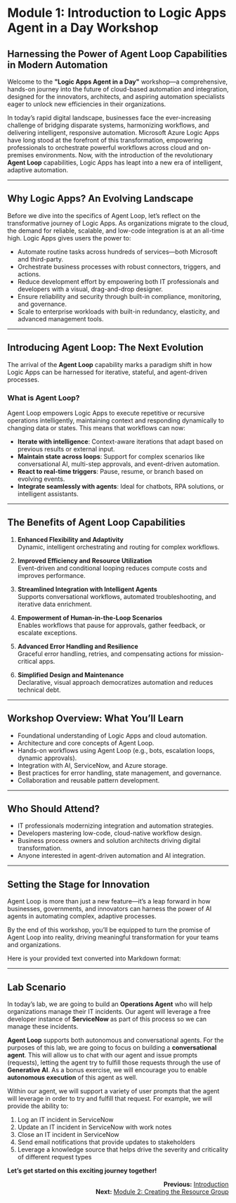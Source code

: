 # Module 1: Introduction to Logic Apps Agent in a Day Workshop

## Harnessing the Power of Agent Loop Capabilities in Modern Automation

Welcome to the **"Logic Apps Agent in a Day"** workshop—a comprehensive, hands-on journey into the future of cloud-based automation and integration, designed for the innovators, architects, and aspiring automation specialists eager to unlock new efficiencies in their organizations.

In today’s rapid digital landscape, businesses face the ever-increasing challenge of bridging disparate systems, harmonizing workflows, and delivering intelligent, responsive automation. Microsoft Azure Logic Apps have long stood at the forefront of this transformation, empowering professionals to orchestrate powerful workflows across cloud and on-premises environments. Now, with the introduction of the revolutionary **Agent Loop** capabilities, Logic Apps has leapt into a new era of intelligent, adaptive automation.

---

## Why Logic Apps? An Evolving Landscape

Before we dive into the specifics of Agent Loop, let’s reflect on the transformative journey of Logic Apps. As organizations migrate to the cloud, the demand for reliable, scalable, and low-code integration is at an all-time high. Logic Apps gives users the power to:

- Automate routine tasks across hundreds of services—both Microsoft and third-party.
- Orchestrate business processes with robust connectors, triggers, and actions.
- Reduce development effort by empowering both IT professionals and developers with a visual, drag-and-drop designer.
- Ensure reliability and security through built-in compliance, monitoring, and governance.
- Scale to enterprise workloads with built-in redundancy, elasticity, and advanced management tools.

---

## Introducing Agent Loop: The Next Evolution

The arrival of the **Agent Loop** capability marks a paradigm shift in how Logic Apps can be harnessed for iterative, stateful, and agent-driven processes.

### What is Agent Loop?

Agent Loop empowers Logic Apps to execute repetitive or recursive operations intelligently, maintaining context and responding dynamically to changing data or states. This means that workflows can now:

- **Iterate with intelligence**: Context-aware iterations that adapt based on previous results or external input.
- **Maintain state across loops**: Support for complex scenarios like conversational AI, multi-step approvals, and event-driven automation.
- **React to real-time triggers**: Pause, resume, or branch based on evolving events.
- **Integrate seamlessly with agents**: Ideal for chatbots, RPA solutions, or intelligent assistants.

---

## The Benefits of Agent Loop Capabilities

1. **Enhanced Flexibility and Adaptivity**  
   Dynamic, intelligent orchestrating and routing for complex workflows.

2. **Improved Efficiency and Resource Utilization**  
   Event-driven and conditional looping reduces compute costs and improves performance.

3. **Streamlined Integration with Intelligent Agents**  
   Supports conversational workflows, automated troubleshooting, and iterative data enrichment.

4. **Empowerment of Human-in-the-Loop Scenarios**  
   Enables workflows that pause for approvals, gather feedback, or escalate exceptions.

5. **Advanced Error Handling and Resilience**  
   Graceful error handling, retries, and compensating actions for mission-critical apps.

6. **Simplified Design and Maintenance**  
   Declarative, visual approach democratizes automation and reduces technical debt.

---

## Workshop Overview: What You’ll Learn

- Foundational understanding of Logic Apps and cloud automation.
- Architecture and core concepts of Agent Loop.
- Hands-on workflows using Agent Loop (e.g., bots, escalation loops, dynamic approvals).
- Integration with AI, ServiceNow, and Azure storage.
- Best practices for error handling, state management, and governance.
- Collaboration and reusable pattern development.

---

## Who Should Attend?

- IT professionals modernizing integration and automation strategies.
- Developers mastering low-code, cloud-native workflow design.
- Business process owners and solution architects driving digital transformation.
- Anyone interested in agent-driven automation and AI integration.

---

## Setting the Stage for Innovation

Agent Loop is more than just a new feature—it’s a leap forward in how businesses, governments, and innovators can harness the power of AI agents in automating complex, adaptive processes.

By the end of this workshop, you’ll be equipped to turn the promise of Agent Loop into reality, driving meaningful transformation for your teams and organizations.

Here is your provided text converted into Markdown format:

---

## Lab Scenario

In today’s lab, we are going to build an **Operations Agent** who will help organizations manage their IT incidents. Our agent will leverage a free developer instance of **ServiceNow** as part of this process so we can manage these incidents.

**Agent Loop** supports both autonomous and conversational agents. For the purposes of this lab, we are going to focus on building a **conversational agent**. This will allow us to chat with our agent and issue prompts (requests), letting the agent try to fulfill those requests through the use of **Generative AI**. As a bonus exercise, we will encourage you to enable **autonomous execution** of this agent as well.

Within our agent, we will support a variety of user prompts that the agent will leverage in order to try and fulfill that request. For example, we will provide the ability to:

1. Log an IT incident in ServiceNow  
2. Update an IT incident in ServiceNow with work notes  
3. Close an IT incident in ServiceNow  
4. Send email notifications that provide updates to stakeholders  
5. Leverage a knowledge source that helps drive the severity and criticality of different request types  


**Let’s get started on this exciting journey together!**


<div align="right" valign="middle">

**Previous:** <a href="Readme.md" title= "Pevious: Overview">Introduction</a>  
**Next:** <a href="02_create_resource_group.md" title= "Next: Module 2">Module 2: Creating the Resource Group</a>      

</div>
